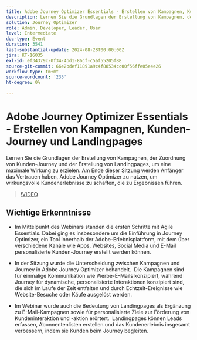 ```yaml
---
title: Adobe Journey Optimizer Essentials - Erstellen von Kampagnen, Kunden-Journey und Landingpages
description: Lernen Sie die Grundlagen der Erstellung von Kampagnen, der Zuordnung von Kunden-Journey und der Erstellung von Landingpages, um eine maximale Wirkung zu erzielen. Am Ende dieser Sitzung werden Anfänger das Vertrauen haben, Adobe Journey Optimizer zu nutzen, um wirkungsvolle Kundenerlebnisse zu schaffen, die zu Ergebnissen führen.
solution: Journey Optimizer
role: Admin, Developer, Leader, User
level: Intermediate
doc-type: Event
duration: 3541
last-substantial-update: 2024-08-28T00:00:00Z
jira: KT-16035
exl-id: ef34379c-0f34-4bd1-86cf-c5af55205f88
source-git-commit: 66e2bdef11891a9c4f88534cc00f56ffe05e4e26
workflow-type: tm+mt
source-wordcount: '235'
ht-degree: 0%

---
```


# Adobe Journey Optimizer Essentials - Erstellen von Kampagnen, Kunden-Journey und Landingpages

Lernen Sie die Grundlagen der Erstellung von Kampagnen, der Zuordnung von Kunden-Journey und der Erstellung von Landingpages, um eine maximale Wirkung zu erzielen. Am Ende dieser Sitzung werden Anfänger das Vertrauen haben, Adobe Journey Optimizer zu nutzen, um wirkungsvolle Kundenerlebnisse zu schaffen, die zu Ergebnissen führen.

>[!VIDEO](https://video.tv.adobe.com/v/3433000/?learn=on)

## Wichtige Erkenntnisse

* Im Mittelpunkt des Webinars standen die ersten Schritte mit Agile Essentials. Dabei ging es insbesondere um die Einführung in Journey Optimizer, ein Tool innerhalb der Adobe-Erlebnisplattform, mit dem über verschiedene Kanäle wie Apps, Websites, Social Media und E-Mail personalisierte Kunden-Journey erstellt werden können. &#x200B;

* In der Sitzung wurde die Unterscheidung zwischen Kampagnen und Journey in Adobe Journey Optimizer behandelt. &#x200B; Die Kampagnen sind für einmalige Kommunikation wie Werbe-E-Mails konzipiert, während Journey für dynamische, personalisierte Interaktionen konzipiert sind, die sich im Laufe der Zeit entfalten und durch Echtzeit-Ereignisse wie Website-Besuche oder Käufe ausgelöst werden. &#x200B;

* Im Webinar wurde auch die Bedeutung von Landingpages als Ergänzung zu E-Mail-Kampagnen sowie für personalisierte Ziele zur Förderung von Kundeninteraktion und -aktion erörtert. &#x200B; Landingpages können Leads erfassen, Abonnentenlisten erstellen und das Kundenerlebnis insgesamt verbessern, indem sie Kunden beim Journey begleiten. &#x200B;
